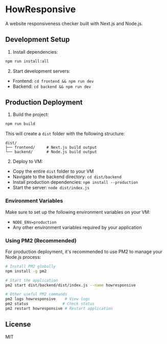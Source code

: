 # HowResponsive

A website responsiveness checker built with Next.js and Node.js.

## Development Setup

1. Install dependencies:
```bash
npm run install:all
```

2. Start development servers:
- Frontend: `cd frontend && npm run dev`
- Backend: `cd backend && npm run dev`

## Production Deployment

1. Build the project:
```bash
npm run build
```

This will create a `dist` folder with the following structure:
```
dist/
├── frontend/     # Next.js build output
└── backend/      # Node.js build output
```

2. Deploy to VM:
- Copy the entire `dist` folder to your VM
- Navigate to the backend directory: `cd dist/backend`
- Install production dependencies: `npm install --production`
- Start the server: `node dist/index.js`

### Environment Variables

Make sure to set up the following environment variables on your VM:
- `NODE_ENV=production`
- Any other environment variables required by your application

### Using PM2 (Recommended)

For production deployment, it's recommended to use PM2 to manage your Node.js process:

```bash
# Install PM2 globally
npm install -g pm2

# Start the application
pm2 start dist/backend/dist/index.js --name howresponsive

# Other useful PM2 commands
pm2 logs howresponsive    # View logs
pm2 status               # Check status
pm2 restart howresponsive # Restart application
```

## License

MIT

